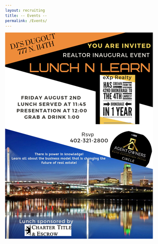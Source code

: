 ```yaml
---
layout: recruiting
title: -- Events -- 
permalink: /Events/
---
```



<img src="/img/flyer.png" alt="{{site.data.settings.client.name}}" class="client-image"/>